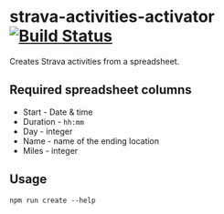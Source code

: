 # strava-activities-activator [![Build Status](https://travis-ci.org/gabrielmdeal/strava-activities-activator.svg?branch=master)](https://travis-ci.org/gabrielmdeal/strava-activities-activator)

Creates Strava activities from a spreadsheet.

## Required spreadsheet columns

* Start - Date & time
* Duration - `hh:mm`
* Day - integer
* Name - name of the ending location
* Miles - integer

## Usage

`npm run create --help`
